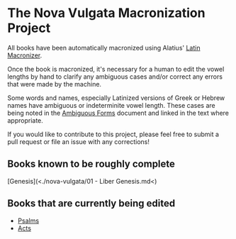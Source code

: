 # The Nova Vulgata Macronization Project

All books have been automatically macronized using Alatius' [Latin Macronizer](https://alatius.com/macronizer/).

Once the book is macronized, it's necessary for a human to edit the vowel lengths by hand to clarify any ambiguous cases and/or correct any errors that were made by the machine.

Some words and names, especially Latinized versions of Greek or Hebrew names have ambiguous or indeterminite vowel length. These cases are being noted in the [Ambiguous Forms](<./nova-vulgata/Ambiguous Forms.md>) document and linked in the text where appropriate.

If you would like to contribute to this project, please feel free to submit a pull request or file an issue with any corrections!

## Books known to be roughly complete

[Genesis](<./nova-vulgata/01 - Liber Genesis.md<)

## Books that are currently being edited

- [Psalms](<./nova-vulgata/01 - Liber Genesis.md>)
- [Acts](<./nova-vulgata/51 - Actus Apostolorum.md>)
